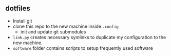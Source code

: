 dotfiles
--------

* Install git
* clone this repo to the new machine inside `.config`
  * init and update git submodules
* `link.py` creates necessary symlinks to duplicate my configuration to the new machine.
* `software` folder contains scripts to setup frequently used software
